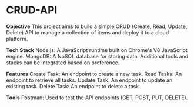 # CRUD-API
**Objective**
This project aims to build a simple CRUD (Create, Read, Update, Delete) API to manage a collection of items and deploy it to a cloud platform.

**Tech Stack**
Node.js: A JavaScript runtime built on Chrome's V8 JavaScript engine.
MongoDB: A NoSQL database for storing data.
Additional tools and stacks can be integrated based on preference.

**Features**
Create Task: An endpoint to create a new task.
Read Tasks: An endpoint to retrieve all tasks.
Update Task: An endpoint to update an existing task.
Delete Task: An endpoint to delete a task.

**Tools**
Postman: Used to test the API endpoints (GET, POST, PUT, DELETE).

